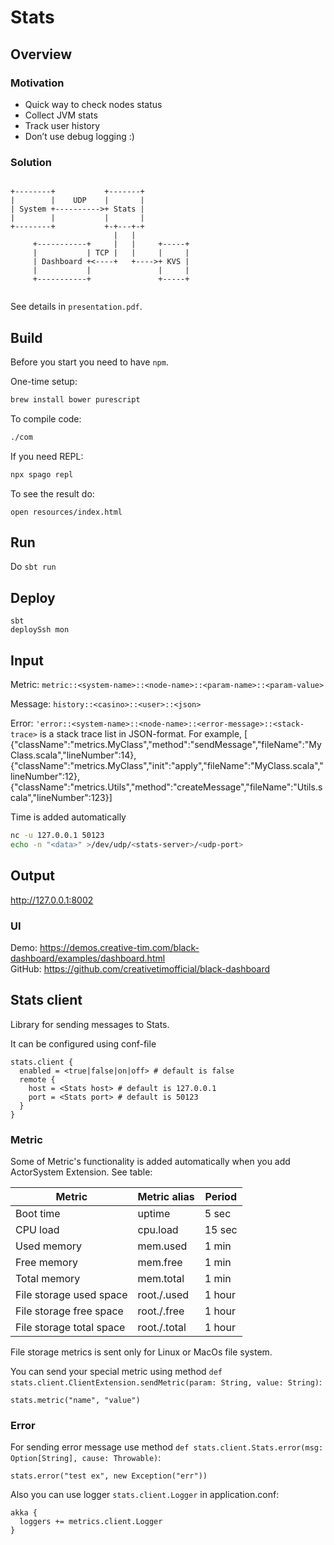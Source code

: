 # Stats

## Overview

### Motivation

* Quick way to check nodes status
* Collect JVM stats
* Track user history
* Don’t use debug logging :)

### Solution

```
                                        
+--------+           +-------+          
|        |    UDP    |       |          
| System +---------->+ Stats |          
|        |           |       |          
+--------+           +-+---+-+          
                       |   |            
     +-----------+     |   |     +-----+
     |           | TCP |   |     |     |
     | Dashboard +<----+   +---->+ KVS |
     |           |               |     |
     +-----------+               +-----+
                                        
```

See details in `presentation.pdf`.

## Build

Before you start you need to have `npm`.

One-time setup:
```bash
brew install bower purescript
```

To compile code:
```bash
./com
```

If you need REPL:
```bash
npx spago repl
```

To see the result do:
```
open resources/index.html
```

## Run

Do `sbt run`

## Deploy

```
sbt
deploySsh mon
```

## Input

Metric: `metric::<system-name>::<node-name>::<param-name>::<param-value>`

Message: `history::<casino>::<user>::<json>`

Error: `'error::<system-name>::<node-name>::<error-message>::<stack-trace>`
<stack-trace> is a stack trace list in JSON-format. For example,
[
{"className":"metrics.MyClass","method":"sendMessage","fileName":"MyClass.scala","lineNumber":14},
{"className":"metrics.MyClass","init":"apply","fileName":"MyClass.scala","lineNumber":12},
{"className":"metrics.Utils","method":"createMessage","fileName":"Utils.scala","lineNumber":123}]

Time is added automatically

```bash
nc -u 127.0.0.1 50123
echo -n "<data>" >/dev/udp/<stats-server>/<udp-port>
```

## Output

http://127.0.0.1:8002

### UI

Demo: https://demos.creative-tim.com/black-dashboard/examples/dashboard.html  
GitHub: https://github.com/creativetimofficial/black-dashboard

## Stats client

Library for sending messages to Stats.

It can be configured using conf-file
```
stats.client {
  enabled = <true|false|on|off> # default is false
  remote {
    host = <Stats host> # default is 127.0.0.1
    port = <Stats port> # default is 50123
  }
}
``` 

### Metric

Some of Metric's functionality is added automatically when you add ActorSystem Extension. See table:

| Metric                   | Metric alias | Period |
| ------------------------ | ------------ | ------ |
| Boot time                | uptime       | 5 sec  |
| CPU load                 | cpu.load     | 15 sec |
| Used memory              | mem.used     | 1 min  |
| Free memory              | mem.free     | 1 min  |
| Total memory             | mem.total    | 1 min  |
| File storage used space  | root./.used  | 1 hour |
| File storage free space  | root./.free  | 1 hour |
| File storage total space | root./.total | 1 hour |

File storage metrics is sent only for Linux or MacOs file system.

You can send your special metric using method `def stats.client.ClientExtension.sendMetric(param: String, value: String)`:

```
stats.metric("name", "value")
```

### Error

For sending error message use method `def stats.client.Stats.error(msg: Option[String], cause: Throwable)`:

```
stats.error("test ex", new Exception("err"))
```

Also you can use logger `stats.client.Logger` in application.conf:

```
akka {
  loggers += metrics.client.Logger
}
```
